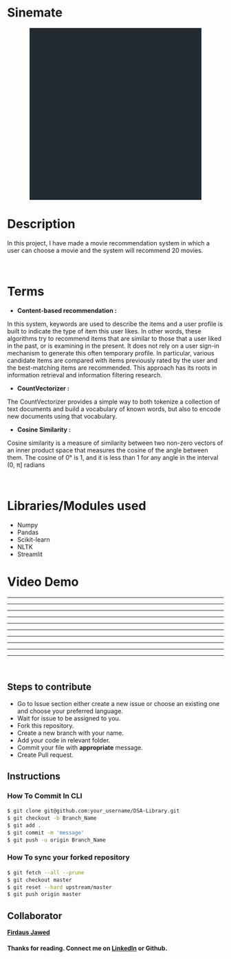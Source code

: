 # **Sinemate**
<p align="center"><img align="center" height="400px" width="400px"  src="81986-movie.gif" /> </p>

# Description 
In this project, I have made a movie recommendation system in which a user can choose a movie and the system will recommend 20 movies.

<br>


# Terms
- **Content-based recommendation :**

In this system, keywords are used to describe the items and a user profile is built to indicate the type of item this user likes. In other words, these algorithms try to recommend items that are similar to those that a user liked in the past, or is examining in the present. It does not rely on a user sign-in mechanism to generate this often temporary profile. In particular, various candidate items are compared with items previously rated by the user and the best-matching items are recommended. This approach has its roots in information retrieval and information filtering research.

- **CountVectorizer :**

The CountVectorizer provides a simple way to both tokenize a collection of text documents and build a vocabulary of known words, but also to encode new documents using that vocabulary.

- **Cosine Similarity :**

Cosine similarity is a measure of similarity between two non-zero vectors of an inner product space that measures the cosine of the angle between them. The cosine of 0° is 1, and it is less than 1 for any angle in the interval (0, π] radians

<br>

# Libraries/Modules used 

- Numpy
- Pandas
- Scikit-learn
- NLTK
- Streamlit

# Video Demo
___________________________________
___________________________________
___________________________________
___________________________________
___________________________________
___________________________________
___________________________________
___________________________________
___________________________________
___________________________________

<br>

**Steps to contribute**
-----------------------------

- Go to Issue section either create a new issue or choose an existing one and choose your preferred language.
- Wait for issue to be assigned to you.
- Fork this repository.
- Create a new branch with your name.
- Add your code in relevant folder.
- Commit your file with **appropriate** message.
- Create Pull request.

**Instructions**
-----------------------

### How To Commit In CLI

```sh
$ git clone git@github.com:your_username/DSA-Library.git
$ git checkout -b Branch_Name
$ git add .
$ git commit -m 'message'
$ git push -u origin Branch_Name

```

### How To sync your forked repository

```sh
$ git fetch --all --prune
$ git checkout master
$ git reset --hard upstream/master
$ git push origin master

```


## Collaborator

**[Firdaus Jawed](https://github.com/FirdausJawed)**

#### Thanks for reading. Connect me on [LinkedIn](https://www.linkedin.com/in/firdaus-jawed/) or Github.
